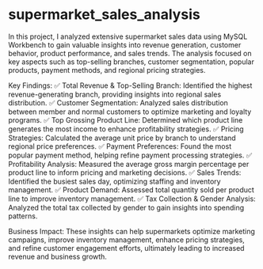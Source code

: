 # supermarket_sales_analysis
In this project, I analyzed extensive supermarket sales data using MySQL Workbench to gain valuable insights into revenue generation, customer behavior, product performance, and sales trends. The analysis focused on key aspects such as top-selling branches, customer segmentation, popular products, payment methods, and regional pricing strategies.

Key Findings:
✅ Total Revenue & Top-Selling Branch: Identified the highest revenue-generating branch, providing insights into regional sales distribution.
✅ Customer Segmentation: Analyzed sales distribution between member and normal customers to optimize marketing and loyalty programs.
✅ Top Grossing Product Line: Determined which product line generates the most income to enhance profitability strategies.
✅ Pricing Strategies: Calculated the average unit price by branch to understand regional price preferences.
✅ Payment Preferences: Found the most popular payment method, helping refine payment processing strategies.
✅ Profitability Analysis: Measured the average gross margin percentage per product line to inform pricing and marketing decisions.
✅ Sales Trends: Identified the busiest sales day, optimizing staffing and inventory management.
✅ Product Demand: Assessed total quantity sold per product line to improve inventory management.
✅ Tax Collection & Gender Analysis: Analyzed the total tax collected by gender to gain insights into spending patterns.

Business Impact:
These insights can help supermarkets optimize marketing campaigns, improve inventory management, enhance pricing strategies, and refine customer engagement efforts, ultimately leading to increased revenue and business growth.
